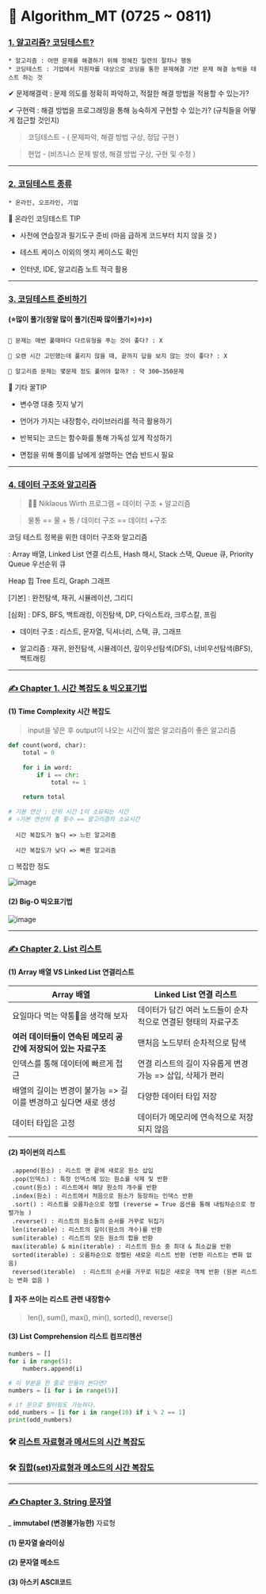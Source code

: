 # 🏹 Algorithm_MT (0725 ~ 0811)

### [1. 알고리즘? 코딩테스트?](https://github.com/oiosu/Algorithm_MT/blob/main/%EC%95%8C%EA%B3%A0%EB%A6%AC%EC%A6%98_%EA%B0%9C%EB%85%90/%EC%95%8C%EA%B3%A0%EB%A6%AC%EC%A6%98%201DAY.md)
    * 알고리즘 : 어떤 문제를 해결하기 위해 정해진 일련의 절차나 행동
    * 코딩테스트 : 기업에서 지원자를 대상으로 코딩을 통한 문제해결 기반 문제 해결 능력을 테스트 하는 것

✔ 문제해결력 : 문제 의도를 정확히 파악하고, 적절한 해결 방법을 적용할 수 있는가?

✔ 구현력 : 해결 방법을 프로그래밍을 통해 능숙하게 구현할 수 있는가? (규칙들을 어떻게 접근할 것인지)

> 코딩테스트 - ( 문제파악, 해결 방법 구상, 정답 구현 )


> 현업 - (비즈니스 문제 발생, 해결 방법 구상, 구현 및 수정 )

---

### [2. 코딩테스트 종류](https://github.com/oiosu/Algorithm_MT/blob/main/%EC%95%8C%EA%B3%A0%EB%A6%AC%EC%A6%98_%EA%B0%9C%EB%85%90/%EC%95%8C%EA%B3%A0%EB%A6%AC%EC%A6%98%201DAY.md)
    * 온라인, 오프라인, 기업
    
📢 온라인 코딩테스트 TIP

- 사전에 연습장과 필기도구 준비 (마음 급하게 코드부터 치지 않을 것 )

- 테스트 케이스 이외의 엣지 케이스도 확인

- 인터넷, IDE, 알고리즘 노트 적극 활용

---

### [3. 코딩테스트 준비하기](https://github.com/oiosu/Algorithm_MT/blob/main/%EC%95%8C%EA%B3%A0%EB%A6%AC%EC%A6%98_%EA%B0%9C%EB%85%90/%EC%95%8C%EA%B3%A0%EB%A6%AC%EC%A6%98%201DAY.md)

#### (⭐많이 풀기(정말 많이 풀기(진짜 많이풀기⭐)⭐)⭐)

    🤔 문제는 매번 풀때마다 다르유형을 푸는 것이 좋다? : X
    
    🤔 오랜 시간 고민했는데 풀리지 않을 때, 끝까지 답을 보지 않는 것이 좋다? : X

    🤔 알고리즘 문제는 몇문제 정도 풀어야 할까? : 약 300~350문제



📢 기타 꿀TIP

- 변수명 대충 짓지 낳기

- 언어가 가지는 내장함수, 라이브러리를 적극 활용하기

- 반복되는 코드는 함수화를 통해 가독성 있게 작성하기

- 면접을 위해 풀이를 남에게 설명하는 연습 반드시 필요

---

### [4. 데이터 구조와 알고리즘](https://github.com/oiosu/Algorithm_MT/blob/main/%EC%95%8C%EA%B3%A0%EB%A6%AC%EC%A6%98_%EA%B0%9C%EB%85%90/%EC%95%8C%EA%B3%A0%EB%A6%AC%EC%A6%98%201DAY.md)

> 👩‍🔬 Niklaous Wirth 프로그램 = 데이터 구조 + 알고리즘

> 물통 == 물 + 통 / 데이터 구조 == 데이터 +구조

코딩 테스트 정복을 위한 데이터 구조와 알고리즘

: Array 배열, Linked List 연결 리스트, Hash 해시, Stack 스택, Queue 큐, Priority Queue 우선순위 큐

Heap 힙 Tree 트리, Graph 그래프

[기본] : 완전탐색, 재귀, 시뮬레이션, 그리디

[심화] : DFS, BFS, 백트래킹, 이진탐색, DP, 다익스트라, 크루스칼, 프림

- 데이터 구조
: 리스트, 문자열, 딕셔너리, 스택, 큐, 그래프

- 알고리즘
: 재귀, 완전탐색, 시뮬레이션, 깊이우선탐색(DFS), 너비우선탐색(BFS), 백트래킹

---

### [✍ Chapter 1. 시간 복잡도 & 빅오표기법](https://github.com/oiosu/Algorithm_MT/blob/main/%EC%95%8C%EA%B3%A0%EB%A6%AC%EC%A6%98_%EA%B0%9C%EB%85%90/%EC%95%8C%EA%B3%A0%EB%A6%AC%EC%A6%98%202DAY.md) 

#### (1) Time Complexity 시간 복잡도 

> input을 넣은 후 output이 나오는 시간이 짧은 알고리즘이 좋은 알고리즘 

```python
def count(word, char):
	total = 0 
	
	for i in word:
		if i == chr:
			total += 1
			
	return total 
	
# 기본 연산 : 단위 시간 1이 소요되는 시간 
# ⭐기본 연산의 총 횟수 == 알고리즘의 소요시간 
```
      시간 복잡도가 높다 => 느린 알고리즘
   
      시간 복잡도가 낮다 => 빠른 알고리즘
      
      
◻ 복잡한 정도 

![image](https://user-images.githubusercontent.com/99783474/184548337-75a3b6d9-3305-430d-8415-d5f256a0b9f5.png)


#### (2) Big-O 빅오표기법 

![image](https://user-images.githubusercontent.com/99783474/184548438-c6f8b25e-d29e-412b-a1c6-8889fcfd5eff.png)

---

### [✍ Chapter 2. List 리스트](https://github.com/oiosu/Algorithm_MT/blob/main/%EC%95%8C%EA%B3%A0%EB%A6%AC%EC%A6%98_%EA%B0%9C%EB%85%90/%EC%95%8C%EA%B3%A0%EB%A6%AC%EC%A6%98%202DAY.md) 

#### (1) Array 배열 VS Linked List 연결리스트 

| Array 배열                                                   | Linked List 연결 리스트                                      |
| ------------------------------------------------------------ | ------------------------------------------------------------ |
| 요일마다 먹는 약통💊을 생각해 보자                            | 데이터가 담긴 여러 노드들이 순차적으로 연결된 형태의 자료구조 |
| **여러 데이터들이 연속된 메모리 공간에 저장되어 있는 자료구조** | 맨처음 노드부터 순차적으로 탐색                              |
| 인덱스를 통해 데이터에 빠르게 접근                           | 연결 리스트의 길이 자유롭게 변경 가능 => 삽입, 삭제가 편리   |
| 배열의 길이는 변경이 불가능 => 길이를 변경하고 싶다면 새로 생성 | 다양한 데이터 타입 저장                                      |
| 데이터 타입은 고정                                           | 데이터가 메모리에 연속적으로 저장되지 않음                   |


#### (2) 파이썬의 리스트

	 .append(원소) : 리스트 맨 끝에 새로운 원소 삽입
	 .pop(인덱스) : 특정 인덱스에 있는 원소를 삭제 및 반환 
	 .count(원소) : 리스트에서 해당 원소의 개수를 반환 
	 .index(원소) : 리스트에서 처음으로 원소가 등장하는 인덱스 반환
	 .sort() : 리스트를 오름차순으로 정렬 (reverse = True 옵션을 통해 내림차순으로 정렬가능 )
	 .reverse() : 리스트의 원소들의 순서를 거꾸로 뒤집기 
	 len(iterable) : 리스트의 길이(원소의 개수)를 반환
	 sum(iterable) : 리스트의 모든 원소의 합을 반환 
	 max(iterable) & min(iterable) : 리스트의 원소 중 최대 & 최소값을 반환
	 sorted(iterable) : 오름차순으로 정렬된 새로운 리스트 반환 (반환 리스트는 변화 없음)
	 reversed(iterable)  : 리스트의 순서를 거꾸로 뒤집은 새로운 객체 반환 (원본 리스트는 변화 없음 )

#### 🔹 자주 쓰이는 리스트 관련 내장함수 

> len(), sum(), max(), min(), sorted(), reverse()

#### (3) List Comprehension 리스트 컴프리헨션

```python
numbers = []
for i in range(5):
	numbers.append(i)
    
# 이 부분을 한 줄로 만들어 본다면? 
numbers = [i for i in range(5)]

# if 문으로 필터링도 가능하다. 
odd_numbers = [i for i in range(10) if i % 2 == 1]
print(odd_numbers)
```


### 🛠 [리스트 자료형과 메서드의 시간 복잡도](https://chancoding.tistory.com/43)

### 🛠 [집합(set)자료형과 메소드의 시간 복잡도](https://chancoding.tistory.com/43)

---

### [✍ Chapter 3. String 문자열](https://github.com/oiosu/Algorithm_MT/blob/main/%EC%95%8C%EA%B3%A0%EB%A6%AC%EC%A6%98_%EA%B0%9C%EB%85%90/%EC%95%8C%EA%B3%A0%EB%A6%AC%EC%A6%98%203DAY.md)

_ **immutabel (변경불가능한)** 자료형

#### (1) 문자열 슬라이싱 

#### (2) 문자열 메소드 

#### (3) 아스키 ASCII코드 
